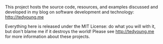This project hosts the source code, resources, and examples discussed and developed in my blog on software development and technology:  http://tedyoung.me

Everything here is released under the MIT License: do what you will with it, but don't blame me if it destroys the world!  Please see http://tedyoung.me for more information about these projects.